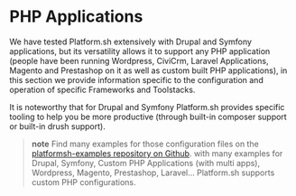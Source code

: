# PHP Applications

We have tested Platform.sh extensively with Drupal and Symfony applications, but its 
versatility allows it to support any PHP application (people have been running 
Wordpress, CiviCrm, Laravel Applications, Magento and Prestashop on it as well as
custom built PHP applications), in this section we provide information specific
to the configuration and operation of specific Frameworks and Toolstacks.

It is noteworthy that for Drupal and Symfony Platform.sh provides specific 
tooling to help you be more productive (through built-in composer support or 
built-in drush support).

> **note**
> Find many examples for those configuration files on the [platformsh-examples repository on 
Github](https://github.com/platformsh/platformsh-examples).
> with many examples for Drupal, Symfony, Custom PHP Applications (with multi apps), Wordpress, Magento, Prestashop, Laravel...
Platform.sh supports custom PHP configurations.
